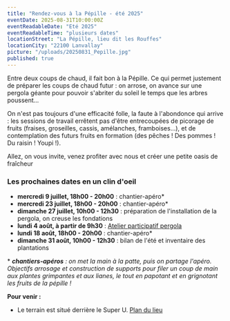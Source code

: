 ```yaml
---
title: "Rendez-vous à la Pépille - été 2025"
eventDate: 2025-08-31T10:00:00Z
eventReadableDate: "Eté 2025"
eventReadableTime: "plusieurs dates"
locationStreet: "La Pépille, lieu dit les Rouffes"
locationCity: "22100 Lanvallay"
picture: "/uploads/20250831_Pepille.jpg"
published: true
---
```


Entre deux coups de chaud, il fait bon à la Pépille. Ce qui permet justement de préparer les coups de chaud futur : on arrose, on avance sur une pergola géante pour pouvoir s'abriter du soleil le temps que les arbres poussent...

On n'est pas toujours d'une efficacité folle, la faute à l'abondonce qui arrive : les sessions de travail errêtent pas d'être entrecoupées de picorage de fruits (fraises, groseilles, cassis, amélanches, framboises...), et de contemplation des futurs fruits en formation (des pêches ! Des pommes ! Du raisin ! Youpi !).

Allez, on vous invite, venez profiter avec nous et créer une petite oasis de fraîcheur

<!--more-->


### Les prochaines dates en un clin d'oeil

- **mercredi 9 juillet, 18h00 - 20h00** : chantier-apéro*
- **mercredi 23 juillet, 18h00 - 20h00** : chantier-apéro*
- **dimanche 27 juillet, 10h00 - 12h30** : préparation de l'installation de la pergola, on creuse les fondations
- **lundi 4 août, à partir de 9h30** : [Atelier participatif pergola](/events/20250701-atelier-participatif-pergola) 
- **lundi 18 août, 18h00 - 20h00** : chantier-apéro*
- **dimanche 31 août, 10h00 - 12h30** : bilan de l'été et inventaire des plantations

\* *__chantiers-apéros__ : on met la main à la patte, puis on partage l'apéro. Objectifs arrosage et construction de supports pour filer un coup de main aux plantes grimpantes et aux lianes, le tout en papotant et en grignotant les fruits de la pépille !*


**Pour venir :**

- Le terrain est situé derrière le Super U. [Plan du lieu](https://www.openstreetmap.org/#map=17/48.44885/-2.01522&layers=N)

